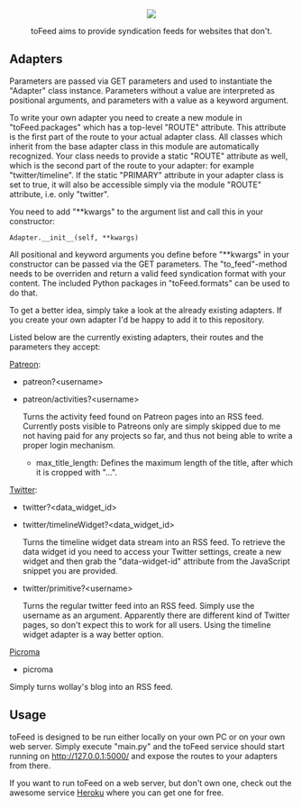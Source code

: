 <div align="center">
<img src="http://i.imgur.com/0kbZEwI.png"/>
<p>toFeed aims to provide syndication feeds for websites that don't.</p>
</div>


Adapters
--------
Parameters are passed via GET parameters and used to instantiate the "Adapter"
class instance. Parameters without a value are interpreted as positional
arguments, and parameters with a value as a keyword argument.

To write your own adapter you need to create a new module in "toFeed.packages"
which has a top-level "ROUTE" attribute. This attribute is the first part
of the route to your actual adapter class. All classes which inherit from the
base adapter class in this module are automatically recognized. Your class
needs to provide a static "ROUTE" attribute as well, which is the second part
of the route to your adapter: for example "twitter/timeline". If the static
"PRIMARY" attribute in your adapter class is set to true, it will also be
accessible simply via the module "ROUTE" attribute, i.e. only "twitter".

You need to add "\*\*kwargs" to the argument list and call this in your
constructor:

    Adapter.__init__(self, **kwargs)

All positional and keyword arguments you define before "\*\*kwargs" in your
constructor can be passed via the GET parameters. The "to_feed"-method needs to
be overriden and return a valid feed syndication format with your content. The
included Python packages in "toFeed.formats" can be used to do that.

To get a better idea, simply take a look at the already existing adapters. If
you create your own adapter I'd be happy to add it to this repository.

Listed below are the currently existing adapters, their routes and the
parameters they accept:


[Patreon](http://patreon.com/):

  - patreon?\<username\>
  - patreon/activities?\<username\>

    Turns the activity feed found on Patreon pages into an RSS feed.
    Currently posts visible to Patreons only are simply skipped due to me
    not having paid for any projects so far, and thus not being able to write
    a proper login mechanism.

    - max_title_length: Defines the maximum length of the title, after which
      it is cropped with "...".


[Twitter](http://twitter.com/):

  - twitter?\<data_widget_id\>
  - twitter/timelineWidget?\<data_widget_id\>

    Turns the timeline widget data stream into an RSS feed. To retrieve the
    data widget id you need to access your Twitter settings, create a new
    widget and then grab the "data-widget-id" attribute from the JavaScript
    snippet you are provided.

  - twitter/primitive?\<username\>

    Turns the regular twitter feed into an RSS feed. Simply use the username
    as an argument. Apparently there are different kind of Twitter pages, so
    don't expect this to work for all users. Using the timeline widget adapter
    is a way better option.


[Picroma](https://picroma.com/)

  - picroma

  Simply turns wollay's blog into an RSS feed.


Usage
-----
toFeed is designed to be run either locally on your own PC or on your own
web server. Simply execute "main.py" and the toFeed service should start
running on http://127.0.0.1:5000/ and expose the routes to your adapters
from there.

If you want to run toFeed on a web server, but don't own one, check out the
awesome service [Heroku](http://heroku.com/) where you can get one for free.
